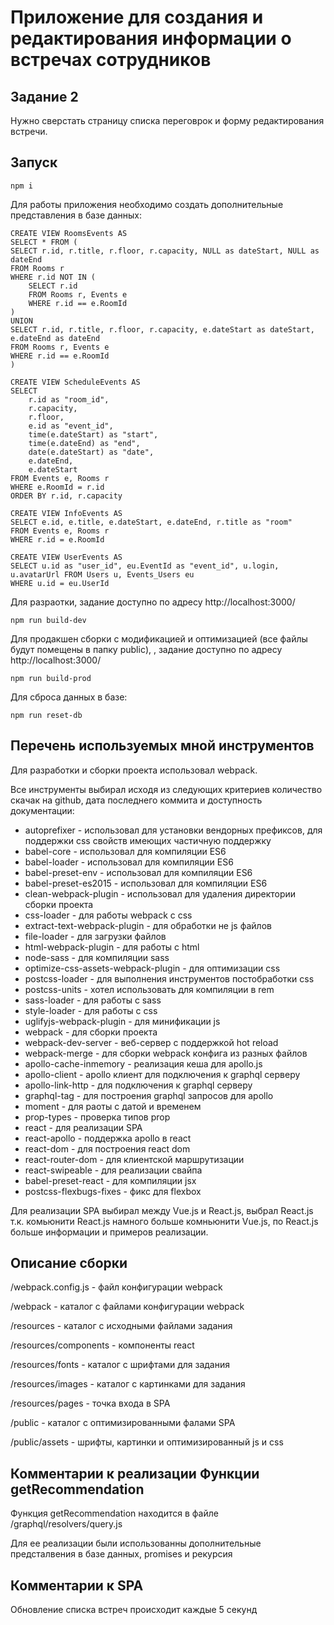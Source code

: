 # Приложение для создания и редактирования информации о встречах сотрудников

## Задание 2
Нужно сверстать страницу списка переговрок и форму редактирования встречи.

## Запуск
```
npm i
```
Для работы приложения необходимо создать дополнительные представления в базе данных:
```
CREATE VIEW RoomsEvents AS
SELECT * FROM (
SELECT r.id, r.title, r.floor, r.capacity, NULL as dateStart, NULL as dateEnd
FROM Rooms r
WHERE r.id NOT IN (
	SELECT r.id
	FROM Rooms r, Events e
	WHERE r.id == e.RoomId
)
UNION
SELECT r.id, r.title, r.floor, r.capacity, e.dateStart as dateStart, e.dateEnd as dateEnd
FROM Rooms r, Events e
WHERE r.id == e.RoomId
)
```
```
CREATE VIEW ScheduleEvents AS
SELECT 
	r.id as "room_id", 
	r.capacity, 
	r.floor,
	e.id as "event_id", 
	time(e.dateStart) as "start", 
	time(e.dateEnd) as "end",
	date(e.dateStart) as "date",
	e.dateEnd, 
    e.dateStart
FROM Events e, Rooms r
WHERE e.RoomId = r.id
ORDER BY r.id, r.capacity
```

```
CREATE VIEW InfoEvents AS
SELECT e.id, e.title, e.dateStart, e.dateEnd, r.title as "room"
FROM Events e, Rooms r
WHERE r.id = e.RoomId
```

```
CREATE VIEW UserEvents AS
SELECT u.id as "user_id", eu.EventId as "event_id", u.login, u.avatarUrl FROM Users u, Events_Users eu
WHERE u.id = eu.UserId
```
Для разраотки, задание доступно по адресу http://localhost:3000/
```
npm run build-dev
```
Для продакшен сборки с модификацией и оптимизацией (все файлы будут помещены в папку public), , задание доступно по адресу http://localhost:3000/
```
npm run build-prod
```  

Для сброса данных в базе:
```
npm run reset-db
```
## Перечень используемых мной инструментов
Для разработки и сборки проекта использовал webpack.

Все инструменты выбирал исходя из следующих критериев количество скачак на github, дата последнего коммита и доступность документации:

- autoprefixer -  использовал для установки вендорных префиксов, для поддержки css свойств имеющих частичную поддержку
- babel-core - использовал для компиляции ES6
- babel-loader - использовал для компиляции ES6
- babel-preset-env - использовал для компиляции ES6
- babel-preset-es2015 - использовал для компиляции ES6
- clean-webpack-plugin - использовал для удаления директории сборки проекта
- css-loader - для работы webpack с css
- extract-text-webpack-plugin - для обработки не js файлов
- file-loader - для загрузки файлов
- html-webpack-plugin - для работы с html
- node-sass - для компиляции sass
- optimize-css-assets-webpack-plugin - для оптимизации css
- postcss-loader - для выполнения инструментов постобработки css
- postcss-units - хотел использовать для компиляции в rem
- sass-loader - для работы с sass
- style-loader - для работы с css
- uglifyjs-webpack-plugin - для минификации js
- webpack - для сборки проекта
- webpack-dev-server - веб-сервер с поддержкой hot reload
- webpack-merge - для сборки webpack конфига из разных файлов
- apollo-cache-inmemory - реализация кеша для apollo.js 
- apollo-client - apollo клиент для подключения к graphql серверу
- apollo-link-http - для подключения к graphql серверу
- graphql-tag - для построения graphql запросов для apollo
- moment - для раоты с датой и временем
- prop-types - проверка типов prop
- react - для реализации SPA
- react-apollo - поддержка apollo в react
- react-dom - для построения react dom
- react-router-dom - для клиентской маршрутизации
- react-swipeable - для реализации свайпа
- babel-preset-react - для компиляции jsx
- postcss-flexbugs-fixes - фикс для flexbox

Для реализации SPA выбирал между Vue.js и React.js, выбрал React.js т.к. комьюнити React.js намного больше комньюнити Vue.js, по React.js больше информации и примеров реализации.

## Описание сборки

/webpack.config.js - файл конфигурации webpack

/webpack - каталог с файлами конфигурации webpack

/resources - каталог с исходными файлами задания

/resources/components - компоненты react

/resources/fonts - каталог с шрифтами для задания

/resources/images - каталог с картинками для задания

/resources/pages - точка входа в SPA

/public - каталог с оптимизированными фалами SPA

/public/assets - шрифты, картинки и оптимизированный js и css

## Комментарии к реализации Функции getRecommendation 
   
Функция getRecommendation находится в файле /graphql/resolvers/query.js

Для ее реализации были использованны дополнительные предсталвения в базе данных, promises и рекурсия

## Комментарии к SPA

Обновление списка встреч происходит каждые 5 секунд
